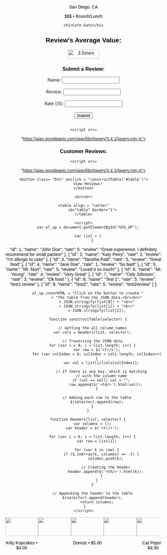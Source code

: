 <!--
  _layouts/default.html
  customization to original Midnight theme
  found through GitHub Pages Themes
 -->
 <meta name="viewport" content="width=device-width, initial-scale=1.0">
<html lang="en-US">
  <head>
    <meta charset="utf-8">
    <meta http-equiv="X-UA-Compatible" content="IE=edge">
    <!-- Begin Jekyll SEO tag v2.8.0 -->
<title>Café Gato | Opening February 2023</title>
<meta name="generator" content="Jekyll v3.9.2" />
<meta property="og:title" content="Café Gato" />
<meta property="og:locale" content="en_US" />
<meta name="description" content="Opening February 2023" />
<meta property="og:description" content="Opening February 2023" />
<link rel="canonical" href="http://0.0.0.0:4001/menu.html" />
<meta property="og:url" content="http://0.0.0.0:4001/menu.html" />
<meta property="og:site_name" content="Café Gato" />
<meta property="og:type" content="website" />
<meta name="twitter:card" content="summary" />
<meta property="twitter:title" content="Café Gato" />
<script type="application/ld+json">
{"@context":"https://schema.org","@type":"WebPage","description":"Opening February 2023","headline":"Café Gato","url":"http://0.0.0.0:4001/menu.html"}</script>
<!-- End Jekyll SEO tag 
 <link rel="stylesheet" href="/assets/css/style.css?v=d264d69bbf7c2f03d9740b370367f0c799fbe57e">
    <script src="https://code.jquery.com/jquery-1.12.4.min.js" integrity="sha256-ZosEbRLbNQzLpnKIkEdrPv7lOy9C27hHQ+Xp8a4MxAQ=" crossorigin="anonymous"></script>
    [if lt IE 9]>
      <script src="//html5shiv.googlecode.com/svn/trunk/html5.js"></script>
    <![endif]-->
    <!--[if lt IE 8]>
    <link rel="stylesheet" href="/assets/css/ie.css">
    <![endif]-->
    <meta name="viewport" content="width=device-width, initial-scale=1, user-scalable=no">
    <!-- start custom head snippets, customize with your own _includes/head-custom.html file -->
<!-- Setup theme-color -->
<!-- start theme color meta headers -->
<meta name="theme-color" content="#353535">
<meta name="msapplication-navbutton-color" content="#353535">
<meta name="apple-mobile-web-app-status-bar-style" content="black-translucent">
<!-- end theme color meta headers -->
<!-- Setup Google Analytics -->
<!-- You can set your favicon here -->
<!-- link rel="shortcut icon" type="image/x-icon" href="/favicon.ico" -->
<!-- end custom head snippets -->

  <style>
    p{text-align: center; font-family: 'Gill Sans', 'Gill Sans MT', Calibri, 'Trebuchet MS', sans-serif; color: black;}
    h1{text-align: center; font-family:'Gill Sans', 'Gill Sans MT', Calibri, 'Trebuchet MS', sans-serif; letter-spacing: 0.2cm; color: #fc6428;}
    h2{text-align: center; font-family: 'Gill Sans', 'Gill Sans MT', Calibri, 'Trebuchet MS', sans-serif; color: black;}
    h3{text-align: center ;font-family: 'Gill Sans', 'Gill Sans MT', Calibri, 'Trebuchet MS', sans-serif; color: black;}
    text{font-family: 'Gill Sans', 'Gill Sans MT', Calibri, 'Trebuchet MS', sans-serif;color: black;}
    center{font-family: 'Gill Sans', 'Gill Sans MT', Calibri, 'Trebuchet MS', sans-serif;, text-align: center; color: black;}
    btn{font-family: 'Gill Sans', 'Gill Sans MT', Calibri, 'Trebuchet MS', sans-serif; background-color: darkorange; text-decoration-color: beige; color: black;}
    @import "https://unpkg.com/open-props";
@import "https://unpkg.com/open-props/normalize.min.css";

.media-scroller {
  --_spacer: var(--size-3);
  display: grid;
  gap: var(--_spacer);
  grid-auto-flow: column;
  grid-auto-columns: 21%;

  padding: 0 var(--_spacer) var(--_spacer);

  overflow-x: auto;
  overscroll-behavior-inline: contain;
}

.media-scroller--with-groups {
  grid-auto-columns: 80%;
}

.media-group {
  display: grid;
  gap: var(--_spacer);
  grid-auto-flow: column;
}

.media-element {
  display: grid;
  grid-template-rows: min-content;
  gap: var(--_spacer);
  padding: var(--_spacer);
  background: var(--surface-2);
  border-radius: var(--radius-2);
  box-shadow: var(--shadow-2);
}

.media-element > img {
  inline-size: 100%;
  aspect-ratio: 16 / 9;
  object-fit: cover;
}

.snaps-inline {
  scroll-snap-type: inline mandatory;
  scroll-padding-inline: var(--_spacer, 1rem);
}

.snaps-inline > * {
  scroll-snap-align: start;
}

/* general styling */

.container {
  inline-size: min(100% - 4rem, 70rem);
  margin-inline: auto;
}

.flow {
  display: grid;
  gap: var(--size-3);
}

.page-header {
  padding-block: var(--size-9);
  margin-block-end: var(--size-9);
  background: var(--gradient-16);
  color: var(--gray-0);
  box-shadow: var(--shadow-2);
}

.page-title {
  font-size: var(--font-size-fluid-3);
}

.page-subtitle {
  font-size: var(--font-size-fluid-1);
}

.section-title {
  padding-inline-start: var(--size-6);
  margin-block: var(--size-9) var(--size-3);
}
#table {
  font-family: Arial, Helvetica, sans-serif;
  border-collapse: collapse;
  width: 100%;
}

#table td, #table th {
  border: 1px solid #ddd;
  padding: 8px;
}
#table th {
  padding-top: 12px;
  padding-bottom: 12px;
  text-align: left;
  background-color: #fc6428;
  color: white;
}
</style>
</head>
<body>
<head>
    <p>San Diego, CA</p>
    <p>$$$ • Brunch/Lunch </p>
    
    <h1>Cafe Gato</h1>
  <h2>Review's Average Value: </h2>
  <img src="https://img.freepik.com/premium-vector/star-rating-icon-clients-opinion-about-quality-our-services-symbol-sign-evalution-vector_744955-208.jpg?w=1800" alt="3.5stars" style="width:100px;height:30px;" align="center">
  <script>
    //Get the form element by id
const sampleForm = document.getElementById("UserReviews");

//Add an event listener to the form element and handler for the submit an event.
sampleForm.addEventListener("submit", async (e) => {
  /**
   * Prevent the default browser behaviour of submitting
   * the form so that you can handle this instead.
   */
  e.preventDefault();

  /**
   * Get the element attached to the event handler.
   */
  let form = e.currentTarget;

  /**
   * Take the URL from the form's `action` attribute.
   */
  let url = form.action;
  alert(url);

  try {
    /**
     * Takes all the form fields and make the field values
     * available through a `FormData` instance.
     */
    let formData = new FormData(form);

    /**
     * The `postFormFieldsAsJson()` function in the next step.
     */
    let responseData = await postFormFieldsAsJson({ url, formData });
    alert(responseData);

    //Destructure the response data
    let { serverDataResponse } = responseData;

    //Display the response data in the console (for debugging)
    console.log(serverDataResponse);
  } catch (error) {
    //If an error occurs display it in the console (for debugging)
    console.error(error);
  }
});

/**
 * Helper function to POST data as JSON with Fetch.
 */
async function postFormFieldsAsJson({ url, formData }) {
  //Create an object from the form data entries
  let formDataObject = Object.fromEntries(formData.entries());
  // Format the plain form data as JSON
  let formDataJsonString = JSON.stringify(formDataObject);
  alert(formDataJsonString);

  //Set the fetch options (headers, body)
  let fetchOptions = {
    //HTTP method set to POST.
    method: "POST",
    //Set the headers that specify you're sending a JSON body request and accepting JSON response
    headers: {
      "Content-Type": "application/json",
      Accept: "application/json",
    },
    // POST request body as JSON string.
    body: formDataJsonString,
  };

  //Get the response body as JSON.
  //If the response was not OK, throw an error.
  let res = await fetch(url, fetchOptions);

  //If the response is not ok throw an error (for debugging)
  if (!res.ok) {
    let error = await res.text();
    throw new Error(error);
  }
  //If the response was OK, return the response body.
  return res.json();
}
  </script>
</head>
<body>
  <p id="response">
  
  </p>
  <script>
    //const url = "https://catfact.ninja/fact";
    const url = "http://127.0.0.1:5000/average";
    const options = {
      method: 'GET',
      mode: 'cors',
      cache: 'default',
      credentials: 'omit',
    };
    function displayav() {
      fetch(url, options)
        .then(response => response.text())
        .then(data => {
          console.log('The average rate is: ' + data);
          document.getElementById('response').innerText = data;
        })
        .catch(error => {
          console.error('Error fetching');
        });
    };
    console.log("display average");
    displayav();
  </script>
  

<form action="http://127.0.0.1:5000/" id="UserReviews" method="POST" class="left" >
  <h3>Submit a Review: </h3>
  <div class="form-row">
    <label for="name" >Name:</label>
    <input type="text" class="input-text input-text-block w-100" id="name" name="name">

  </div>
  <br>
  <div class="form-row">
    <label for="name">Review:</label>
    <input type="text" class="input-text input-text-block w-100" id="review" name="review">
  </div>
  <br>
  <div class="form-row">
    <label for="name">Rate (/5):</label>
    <input type="number" class="input-text input-text-block w-100" id="rate" name="rate">
  </div>
  <br>
  <div class="form-row mx-auto">
    <button type="submit" class="btn-submit" id="btnSubmit" onclick="submitForm()">Submit</button>
  </div>

</form>

</body>

<header class="page-header">
    <div class="container flow">
    </div>
  </header>
<head>
	
	<script src=
"https://ajax.googleapis.com/ajax/libs/jquery/3.4.1/jquery.min.js">
	</script>
</head>

<!--GET request reviews db-->
<body style = "text-align:center;" id = "body">
    <h3>Customer Reviews:</h3>
    <p id="response1"></p>
    <script>
        const url1 = "http://127.0.0.1:5000/getrev";
        const options1 = {
      method: 'GET',
      mode: 'cors',
      cache: 'default',
      credentials: 'omit',
    };
    function displayrev() {
            fetch(url1, options1)
            .then(response1 => response1.text())
            .then(list => {
            console.log('The average rate is: ' + list);
            document.getElementById('response1').innerText = list;
                    })
        .catch(error => {
          console.error('Error fetching');
        });
    };
        </script>
</body>

<head>
	
	<script src=
"https://ajax.googleapis.com/ajax/libs/jquery/3.4.1/jquery.min.js">
	</script>
</head>

<body style = "text-align:center;" id = "body">
	
	<button class= "btn" onclick = "constructTable('#table')">
		View Reviews!
	</button>
	
	<br><br>
	
	<table align = "center"
			id="table" border="1">
	</table>
	
	<script>
		var el_up = document.getElementById("GFG_UP");
		
		var list = [
			{
"id": 1,
"name": "John Doe",
"rate": 5,
"review": "Great experience, I definitely recommend for small parties!"
},
{
"id": 2,
"name": "Katy Perry",
"rate": 2,
"review": "I'm allergic to cats!"
},
{
"id": 3,
"name": "Tanisha Patil",
"rate": 5,
"review": "Great food"
},
{
"id": 4,
"name": "Jane Doe",
"rate": 1,
"review": "So bad!"
},
{
"id": 5,
"name": "Mr. Mort",
"rate": 5,
"review": "Loved it so much!"
},
{
"id": 6,
"name": "Mr. Yeung",
"rate": 4,
"review": "Very Great"
},
{
"id": 7,
"name": "Cely Johnson",
"rate": 3,
"review": "Ok food."
},
{
"id": 8,
"name": "Test 1",
"rate": 5,
"review": "test1 review"
},
{
"id": 9,
"name": "Test2",
"rate": 5,
"review": "test2review"
}
		];
		
		el_up.innerHTML = "Click on the button to create "
				+ "the table from the JSON data.<br><br>"
				+ JSON.stringify(list[0]) + "<br>"
				+ JSON.stringify(list[1]) + "<br>"
				+ JSON.stringify(list[2]);
			
		function constructTable(selector) {
			
			// Getting the all column names
			var cols = Headers(list, selector);

			// Traversing the JSON data
			for (var i = 0; i < list.length; i++) {
				var row = $('<tr/>');
				for (var colIndex = 0; colIndex < cols.length; colIndex++)
				{
					var val = list[i][cols[colIndex]];
					
					// If there is any key, which is matching
					// with the column name
					if (val == null) val = "";
						row.append($('<td/>').html(val));
				}
				
				// Adding each row to the table
				$(selector).append(row);
			}
		}
		
		function Headers(list, selector) {
			var columns = [];
			var header = $('<tr/>');
			
			for (var i = 0; i < list.length; i++) {
				var row = list[i];
				
				for (var k in row) {
					if ($.inArray(k, columns) == -1) {
						columns.push(k);
						
						// Creating the header
						header.append($('<th/>').html(k));
					}
				}
			}
			
			// Appending the header to the table
			$(selector).append(header);
				return columns;
		}	
	</script>
</body>
<div class="media-scroller snaps-inline">
    <div class="media-element">
      <img src="https://www.edithpatisserie.com//image/cache/catalog/Mini%20Bites/Cat%20Themed%20Cupcakes-512x299.jpg" alt="">
      <p class="title"> Kitty Kupcakes • $4.00 </p>
    </div>
    <div class="media-element">
      <img src="https://th-thumbnailer.cdn-si-edu.com/7eU00cWUF_vGYZ6t-JDRcVSuPhc=/fit-in/1600x0/filters:focal(784x487:785x488)/https%3A%2F%2Ftf-cmsv2-smithsonianmag-media.s3.amazonaws.com%2Ffiler%2Fa6%2F2f%2Fa62f9969-6056-4d81-b03e-0bbf3e7c6ef1%2Fjapan-cat-cafe-two-cats.jpg" alt="">
      <p class="title"></p>
    </div>
    <div class="media-element">
      <img src="https://www.worldsbestcatlitter.com/wp-content/uploads/2020/04/WBC_cat-recipes_0005_hello-kitty-donuts-recipe.jpg" alt="">
      <p class="title">Donuts • $5.00</p>
    </div>
    <div class="media-element">
      <img src="https://www.gannett-cdn.com/presto/2023/01/13/PFTC/16c40194-741b-4a37-bcbb-defbe8f25037-FTC_Cat_cafe_1.jpg?crop=5759,3240,x0,y292&width=3200&height=1801&format=pjpg&auto=webp" alt="">
      <p class="title"></p>
    </div>
    <div class="media-element">
      <img src="https://images.squarespace-cdn.com/content/v1/556aaf28e4b06d83cf7d7f9e/1464842395503-EQJUF7KJZ6V9YDYKXQDV/Pusheen+Cat+Cake+Pop+Hunny+Do+Box+1.jpg?format=1500w" alt="">
      <p class="title">Cat Pops! • $4.50 </p>
    </div>
    <div class="media-element">
      <img src="https://dynamic-media-cdn.tripadvisor.com/media/photo-o/19/75/d9/e8/this-is-johnny-a-sweet.jpg?w=1200&h=-1&s=1" alt="">
      <p class="title"></p>
    </div>
    <div class="media-element">
      <img src="http://images.girlslife.com/posts/032/32796/dog-cake-pops-cupcakes-24.jpg" alt="">
      <p class="title">Paw-Pops  • $4.50</p>
    </div>
    <div class="media-element">
      <img src="https://www.gannett-cdn.com/presto/2021/07/31/NCDT/66a1ba34-6eb2-4682-b7cb-d3e114559131-NEWS_-_CAT_CAFE_ANNIVERSARY-02.jpg?crop=2999,1687,x0,y0&width=2999&height=1687&format=pjpg&auto=webp" alt="">
      <p class="title"></p>
    </div>
    <div class="media-element">
      <img src="https://truffle-assets.imgix.net/da956f5c-l.png" alt="">
      <p class="title">Choco-bites  • $2.50</p>
    </div>
    <div class="media-element">
      <img src="https://www.gannett-cdn.com/-mm-/73d4b6d9fcc8dc4e1c41ee1100d1118bcfb10548/c=0-50-1999-1179/local/-/media/2017/03/16/PAGroup/YorkDailyRecord/636252818856066885-catcafe1.jpg" alt="">
      <p class="title"></p>
    </div>
    <div class="media-element">
      <img src="https://images-gmi-pmc.edge-generalmills.com/11c7092d-cd10-4ca9-a659-c8a9076c8ab9.jpg" alt="">
      <p class="title">Thanksgiving Kitty Cookies  • $4.50</p>
    </div>
    <div class="media-element">
      <img src="https://bloximages.chicago2.vip.townnews.com/bozemandailychronicle.com/content/tncms/assets/v3/editorial/2/f7/2f7ff929-aba6-510b-a064-fb86c50f8217/5fc58f7d627fb.image.jpg?resize=749%2C500" alt="">
      <p class="title"></p>
    </div>
    <div class="media-element">
      <img src="https://hips.hearstapps.com/delish/assets/cm/15/10/54f961ba58f5e_-_hello-kitty-cookies.jpg" alt="">
      <p class="title">Hello Cookie!  • $4.00</p>
    </div>
    <div class="media-element">
      <img src="https://enchantedcatcafe.com/wp-content/uploads/2022/10/156fea84-7e18-4474-b17b-084a8d72b1cd-Enchanted_Cat_Cafe_1-700x441.webp" alt="">
      <p class="title"></p>
    </div>
    <div class="media-element">
      <img src="https://www.moshimoshi-nippon.jp/wp/wp-content/uploads/2019/02/e34e1d24c8c09dba0bc7731277977308.jpg" alt="">
      <p class="title">strawberry Bread  • $4.50</p>
    </div>
    <div class="media-element">
      <img src="http://media2.s-nbcnews.com/i/streams/2013/July/130710/6C8216015-tdy-130703-cat-cafes-1.jpg" alt="">
      <p class="title"></p>
    </div>
    <div class="media-element">
      <img src="https://i.pinimg.com/originals/4c/1b/9b/4c1b9bc5d25718a332c6b82ab460e02a.jpg" alt="">
      <p class="title">Kitty-Coffee Art  • $3.50</p>
    </div>
    <div class="media-element">
      <img src="https://ogden_images.s3.amazonaws.com/www.mauinews.com/images/2022/08/08061211/mkt-cat-cafe-maui-2222.jpg" alt="">
      <p class="title"></p>
    </div>
    <div class="media-element">
      <img src="https://www.worldsbestcatlitter.com/wp-content/uploads/2020/04/WBC_cat-recipes_0003_Screen-Shot-2020-04-17-at-6.10.57-PM.jpg" alt="">
      <p class="title">Meow Buns  • $5.50</p>
    </div>
  </div>
  
  